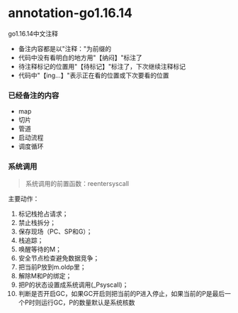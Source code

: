 # annotation-go1.16.14 
go1.16.14中文注释

- 备注内容都是以"注释："为前缀的
- 代码中没有看明白的地方用"【纳闷】"标注了
- 待注释标记的位置用"【待标记】"标注了，下次继续注释标记
- 代码中"【ing...】"表示正在看的位置或下次要看的位置

### 已经备注的内容
- map
- 切片
- 管道
- 启动流程
- 调度循环

### 系统调用

> 系统调用的前置函数：reentersyscall 
 
主要动作：
1. 标记栈抢占请求； 
2. 禁止栈拆分； 
3. 保存现场（PC、SP和G）；
4. 栈追踪；
5. 唤醒等待的M；
6. 安全节点检查避免数据竞争；
7. 把当前P放到m.oldp里；
8. 解除M和P的绑定；
9. 把P的状态设置成系统调用(_Psyscall)；
10. 判断是否开启GC，如果GC开启则把当前的P进入停止，如果当前的P是最后一个P时则运行GC，P的数量默认是系统核数
